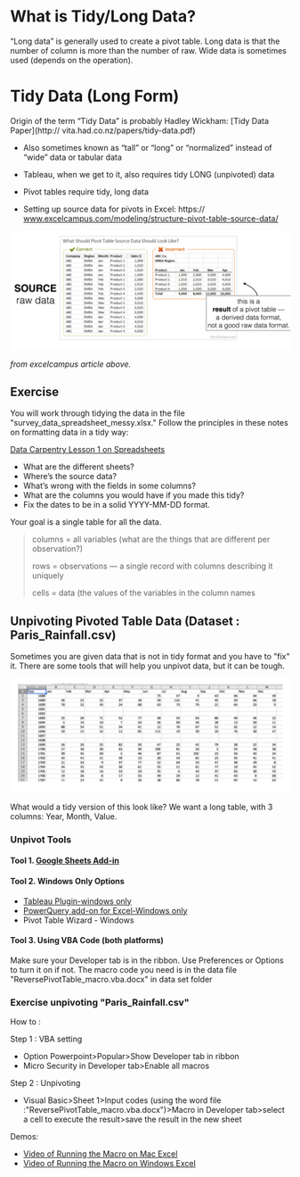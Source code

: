 # What is Tidy/Long Data?
“Long data” is generally used to create a pivot table. Long data is that the number of column is more than the number of raw. Wide data is sometimes used (depends on the operation).


# Tidy Data (Long Form)

Origin of the term “Tidy Data” is probably Hadley Wickham: [Tidy Data Paper](http:// vita.had.co.nz/papers/tidy-data.pdf)

* Also sometimes known as “tall” or “long” or “normalized” instead of
“wide” data or tabular data
* Tableau, when we get to it, also requires tidy LONG (unpivoted) data
* Pivot tables require tidy, long data

* Setting up source data for pivots in Excel: https:// www.excelcampus.com/modeling/structure-pivot-table-source-data/


<img src="images/pivot ar20.png">

*from excelcampus article above.*

## Exercise

You will work through tidying the data in the file "survey_data_spreadsheet_messy.xlsx."  Follow the principles in these notes on formatting data in a tidy way:

[Data Carpentry Lesson 1 on Spreadsheets](http://www.datacarpentry.org/spreadsheet-ecology-lesson/01-format-data/)

* What are the different sheets?
* Where’s the source data?
* What’s wrong with the fields in some columns?
* What are the columns you would have if you made this tidy?
* Fix the dates to be in a solid YYYY-MM-DD format.

Your goal is a single table for all the data.

 > columns = all variables (what are the things that are different per observation?)
 >
 > rows = observations — a single record with columns describing it uniquely
 >
 > cells = data (the values of the variables in the column names

## Unpivoting Pivoted Table Data (Dataset : Paris_Rainfall.csv)

Sometimes you are given data that is not in tidy format and you have to "fix" it.  There are some tools that will help you unpivot data, but it can be tough.

<img src="images/pivot ar21.png">

What would a tidy version of this look like?  We want a long table, with 3 columns: Year, Month, Value.

### Unpivot Tools

#### Tool 1. [Google Sheets Add-in](https://stevebennett.me/2015/01/06/normalize-cross-tabs-for-tableau-a-google-sheets-script/)
#### Tool 2. Windows Only Options
* [Tableau Plugin-windows only](http://kb.tableau.com/articles/knowledgebase/addin-reshaping-data-excel?lang=en-us)
* [PowerQuery add-on for Excel-Windows only](https://www.microsoft.com/en-us/download/details.aspx?id=39379)
* Pivot Table Wizard - Windows

#### Tool 3. Using VBA Code (both platforms)

Make sure your Developer tab is in the ribbon.  Use Preferences or Options to turn it on if not.
The macro code you need is in the data file "ReversePivotTable_macro.vba.docx" in data set folder

### Exercise unpivoting "Paris_Rainfall.csv" 

How to :

Step 1 : VBA setting 
* Option Powerpoint>Popular>Show Developer tab in ribbon
* Micro Security in Developer tab>Enable all macros

Step 2 : Unpivoting
* Visual Basic>Sheet 1>Input codes (using the word file :"ReversePivotTable_macro.vba.docx")>Macro in Developer tab>select a cell to execute the result>save the result in the new sheet

Demos:
* [Video of Running the Macro on Mac Excel](https://youtu.be/dpnIwhmmbLA)
* [Video of Running the Macro on Windows Excel](https://youtu.be/D10U0I9dh50)
